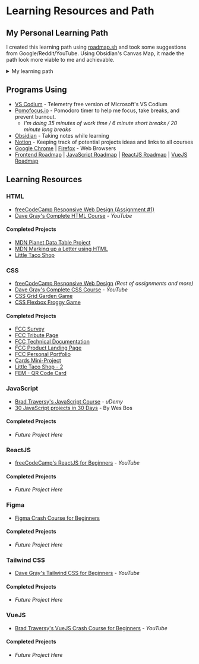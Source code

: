 # Learning Resources and Path

## My Personal Learning Path

I created this learning path using [roadmap.sh](https://roadmap.sh/) and took some suggestions from Google/Reddit/YouTube. Using Obsidian's Canvas Map, it made the path look more viable to me and achievable.

<details>
    <summary>My learning path</summary>
        <img src="https://github.com/kylecreate/100DaysOfCode/blob/main/imgs/LearningPath.png" alt="Personal Learning roadmap" title="Personal Learning roadmap">
        <p style="font-size: 12">Path last updated: 2/8/24</p>
</details>

## Programs Using
* [VS Codium](https://vscodium.com/) - Telemetry free version of Microsoft's VS Codium
* [Pomofocus.io](https://pomofocus.io/) - Pomodoro timer to help me focus, take breaks, and prevent burnout.
    * <i>I'm doing 35 minutes of work time / 6 minute short breaks / 20 minute long breaks</i>
* [Obsidian](https://obsidian.md/) - Taking notes while learning
* [Notion](https://www.notion.so/) - Keeping track of potential projects ideas and links to all courses
* [Google Chrome](https://www.google.com/chrome/) | [Firefox](https://www.mozilla.org/en-US/firefox/new/) - Web Browsers
* [Frontend Roadmap](https://roadmap.sh/frontend) | [JavaScript Roadmap](https://roadmap.sh/javascript) | [ReactJS Roadmap](https://roadmap.sh/react) | [VueJS Roadmap](https://roadmap.sh/vue)

## Learning Resources

### HTML
* [freeCodeCamp Responsive Web Design (Assignment #1)](https://www.freecodecamp.org/learn/2022/responsive-web-design/)
* [Dave Gray's Complete HTML Course](https://www.youtube.com/watch?v=mJgBOIoGihA) - <i>YouTube</i>
#### Completed Projects
* [MDN Planet Data Table Project](https://developer.mozilla.org/en-US/docs/Learn/HTML/Tables/Structuring_planet_data)
* [MDN Marking up a Letter using HTML](https://developer.mozilla.org/en-US/docs/Learn/HTML/Introduction_to_HTML/Marking_up_a_letter)
* [Little Taco Shop](https://github.com/kylecreate/LTS)

### CSS
* [freeCodeCamp Responsive Web Design](https://www.freecodecamp.org/learn/2022/responsive-web-design/) <i>(Rest of assignments and more)</i>
* [Dave Gray's Complete CSS Course](https://www.youtube.com/watch?v=n4R2E7O-Ngo) - <i>YouTube</i>
* [CSS Grid Garden Game](https://cssgridgarden.com/)
* [CSS Flexbox Froggy Game](https://flexboxfroggy.com/)
#### Completed Projects
* [FCC Survey](https://github.com/kylecreate/FCC-Survey)
* [FCC Tribute Page](https://github.com/kylecreate/FCC-Tribute)
* [FCC Technical Documentation](https://github.com/kylecreate/FCC-TechDoc)
* [FCC Product Landing Page](https://github.com/kylecreate/FCC-ProductLanding)
* [FCC Personal Portfolio](https://github.com/kylecreate/FCC-Portfolio)
* [Cards Mini-Project](https://github.com/kylecreate/CardMiniProject)
* [Little Taco Shop - 2](https://github.com/kylecreate/LTS2)
* [FEM - QR Code Card](https://github.com/kylecreate/QRCode)

### JavaScript
* [Brad Traversy's JavaScript Course](https://www.udemy.com/course/modern-javascript-from-the-beginning/) - <i>uDemy</i>
* [30 JavaScript projects in 30 Days](https://javascript30.com/) - By Wes Bos
#### Completed Projects
* <i>Future Project Here</i>

### ReactJS
* [freeCodeCamp's ReactJS for Beginners](https://www.youtube.com/watch?v=bMknfKXIFA8) - <i>YouTube</i>
#### Completed Projects
* <i>Future Project Here</i>

### Figma
* [Figma Crash Course for Beginners](https://www.youtube.com/watch?v=o1nCmiW6auE)
#### Completed Projects
* <i>Future Project Here</i>

### Tailwind CSS
* [Dave Gray's Tailwind CSS for Beginners](https://www.youtube.com/watch?v=lCxcTsOHrjo) - <i>YouTube</i>
#### Completed Projects
* <i>Future Project Here</i>

### VueJS
* [Brad Traversy's VueJS Crash Course for Beginners](https://www.youtube.com/watch?v=qZXt1Aom3Cs) - <i>YouTube</i>
#### Completed Projects
* <i>Future Project Here</i>